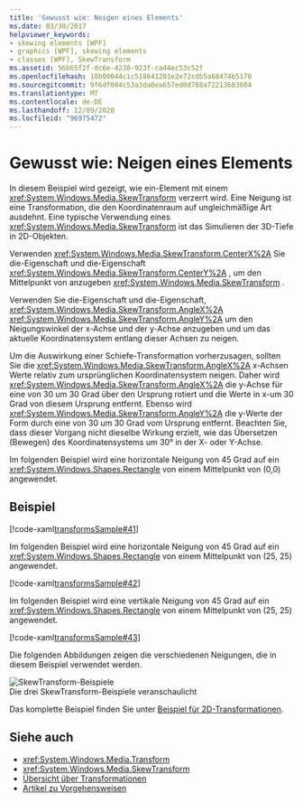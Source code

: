 ```yaml
---
title: 'Gewusst wie: Neigen eines Elements'
ms.date: 03/30/2017
helpviewer_keywords:
- skewing elements [WPF]
- graphics [WPF], skewing elements
- classes [WPF], SkewTransform
ms.assetid: 56b65f2f-dc6e-4238-923f-ca44ec53c52f
ms.openlocfilehash: 10b00044c1c518641281e2e72cdb5a68474b5170
ms.sourcegitcommit: 9f6df084c53a3da0ea657ed0d708a72213683084
ms.translationtype: MT
ms.contentlocale: de-DE
ms.lasthandoff: 12/09/2020
ms.locfileid: "96975472"
---
```

# <a name="how-to-skew-an-element"></a>Gewusst wie: Neigen eines Elements
In diesem Beispiel wird gezeigt, wie ein-Element mit einem <xref:System.Windows.Media.SkewTransform> verzerrt wird. Eine Neigung ist eine Transformation, die den Koordinatenraum auf ungleichmäßige Art ausdehnt. Eine typische Verwendung eines <xref:System.Windows.Media.SkewTransform> ist das Simulieren der 3D-Tiefe in 2D-Objekten.  
  
 Verwenden <xref:System.Windows.Media.SkewTransform.CenterX%2A> Sie die-Eigenschaft und die-Eigenschaft <xref:System.Windows.Media.SkewTransform.CenterY%2A> , um den Mittelpunkt von anzugeben <xref:System.Windows.Media.SkewTransform> .  
  
 Verwenden Sie die-Eigenschaft und die-Eigenschaft, <xref:System.Windows.Media.SkewTransform.AngleX%2A> <xref:System.Windows.Media.SkewTransform.AngleY%2A> um den Neigungswinkel der x-Achse und der y-Achse anzugeben und um das aktuelle Koordinatensystem entlang dieser Achsen zu neigen.  
  
 Um die Auswirkung einer Schiefe-Transformation vorherzusagen, sollten Sie die <xref:System.Windows.Media.SkewTransform.AngleX%2A> x-Achsen Werte relativ zum ursprünglichen Koordinatensystem neigen. Daher wird <xref:System.Windows.Media.SkewTransform.AngleX%2A> die y-Achse für eine von 30 um 30 Grad über den Ursprung rotiert und die Werte in x-um 30 Grad von diesem Ursprung entfernt. Ebenso wird <xref:System.Windows.Media.SkewTransform.AngleY%2A> die y-Werte der Form durch eine von 30 um 30 Grad vom Ursprung entfernt. Beachten Sie, dass dieser Vorgang nicht dieselbe Wirkung erzielt, wie das Übersetzen (Bewegen) des Koordinatensystems um 30° in der X- oder Y-Achse.  
  
 Im folgenden Beispiel wird eine horizontale Neigung von 45 Grad auf ein <xref:System.Windows.Shapes.Rectangle> von einem Mittelpunkt von (0,0) angewendet.  
  
## <a name="example"></a>Beispiel  
 [!code-xaml[transformsSample#41](~/samples/snippets/csharp/VS_Snippets_Wpf/transformsSample/CS/SkewTransformExample.xaml#41)]  
  
 Im folgenden Beispiel wird eine horizontale Neigung von 45 Grad auf ein <xref:System.Windows.Shapes.Rectangle> von einem Mittelpunkt von (25, 25) angewendet.  
  
 [!code-xaml[transformsSample#42](~/samples/snippets/csharp/VS_Snippets_Wpf/transformsSample/CS/SkewTransformExample.xaml#42)]  
  
 Im folgenden Beispiel wird eine vertikale Neigung von 45 Grad auf ein <xref:System.Windows.Shapes.Rectangle> von einem Mittelpunkt von (25, 25) angewendet.  
  
 [!code-xaml[transformsSample#43](~/samples/snippets/csharp/VS_Snippets_Wpf/transformsSample/CS/SkewTransformExample.xaml#43)]  
  
 Die folgenden Abbildungen zeigen die verschiedenen Neigungen, die in diesem Beispiel verwendet werden.  
  
 ![SkewTransform-Beispiele](./media/img-wcpsdk-graphicsmm-skewtransformexample.gif "img_wcpsdk_graphicsmm_skewtransformexample")  
Die drei SkewTransform-Beispiele veranschaulicht  
  
 Das komplette Beispiel finden Sie unter [Beispiel für 2D-Transformationen](https://github.com/Microsoft/WPF-Samples/tree/master/Graphics/2DTransforms).  
  
## <a name="see-also"></a>Siehe auch

- <xref:System.Windows.Media.Transform>
- <xref:System.Windows.Media.SkewTransform>
- [Übersicht über Transformationen](transforms-overview.md)
- [Artikel zu Vorgehensweisen](transformations-how-to-topics.md)
